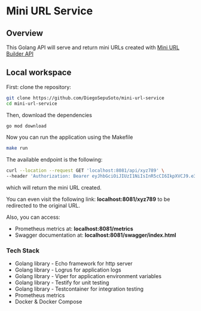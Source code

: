 # Mini URL Service

## Overview

This Golang API will serve and return mini URLs created with [Mini URL Builder API](https://github.com/DiegoSepuSoto/mini-url-builder-api)

## Local workspace

First: clone the repository:

```bash
git clone https://github.com/DiegoSepuSoto/mini-url-service
cd mini-url-service
```

Then, download the dependencies

```bash
go mod download
```

Now you can run the application using the Makefile

```bash
make run
```

The available endpoint is the following:

```bash
curl --location --request GET 'localhost:8081/api/xyz789' \
--header 'Authorization: Bearer eyJhbGciOiJIUzI1NiIsInR5cCI6IkpXVCJ9.e30.8x2hIBGylPBtKnAoEP8wJqqXbXaQyOK0z8bjpasZGfo'
```

which will return the mini URL created.

You can even visit the following link: **localhost:8081/xyz789**
to be redirected to the original URL.

Also, you can access:

- Prometheus metrics at: **localhost:8081/metrics**
- Swagger documentation at: **localhost:8081/swagger/index.html**

### Tech Stack

- Golang library - Echo framework for http server
- Golang library - Logrus for application logs
- Golang library - Viper for application environment variables
- Golang library - Testify for unit testing
- Golang library - Testcontainer for integration testing
- Prometheus metrics
- Docker & Docker Compose
